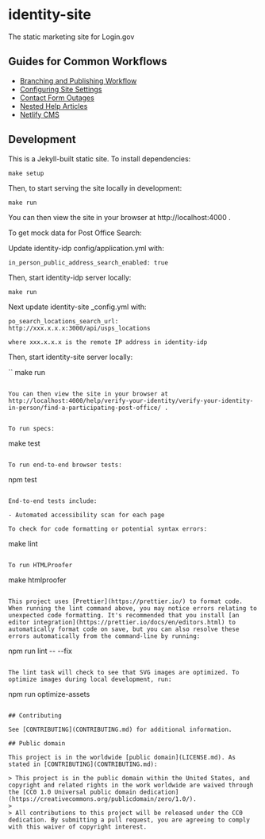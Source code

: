 # identity-site

The static marketing site for Login.gov

## Guides for Common Workflows

- [Branching and Publishing Workflow](./docs/development-workflows/branching-and-publishing-workflow.md)
- [Configuring Site Settings](./docs/development-workflows/configuring-site-settings.md)
- [Contact Form Outages](./docs/development-workflows/contact-form-outages.md)
- [Nested Help Articles](./docs/development-workflows/nested-help-articles.md)
- [Netlify CMS](./docs/development-workflows/netlify-cms.md)

## Development

This is a Jekyll-built static site. To install dependencies:

```
make setup
```

Then, to start serving the site locally in development:

```
make run
```

You can then view the site in your browser at http://localhost:4000 .


To get mock data for Post Office Search:

Update identity-idp config/application.yml with:

```
in_person_public_address_search_enabled: true
```

Then, start identity-idp server locally:

```
make run
```

Next update identity-site _config.yml with:

```
po_search_locations_search_url: http://xxx.x.x.x:3000/api/usps_locations

where xxx.x.x.x is the remote IP address in identity-idp
```

Then, start identity-site server locally:

``
make run
```

You can then view the site in your browser at http://localhost:4000/help/verify-your-identity/verify-your-identity-in-person/find-a-participating-post-office/ .


To run specs:

```
make test
```

To run end-to-end browser tests:

```
npm test
```

End-to-end tests include:

- Automated accessibility scan for each page

To check for code formatting or potential syntax errors:

```
make lint
```

To run HTMLProofer

```
make htmlproofer
```

This project uses [Prettier](https://prettier.io/) to format code. When running the lint command above, you may notice errors relating to unexpected code formatting. It's recommended that you install [an editor integration](https://prettier.io/docs/en/editors.html) to automatically format code on save, but you can also resolve these errors automatically from the command-line by running:

```
npm run lint -- --fix
```

The lint task will check to see that SVG images are optimized. To optimize images during local development, run:

```
npm run optimize-assets
```

## Contributing

See [CONTRIBUTING](CONTRIBUTING.md) for additional information.

## Public domain

This project is in the worldwide [public domain](LICENSE.md). As stated in [CONTRIBUTING](CONTRIBUTING.md):

> This project is in the public domain within the United States, and copyright and related rights in the work worldwide are waived through the [CC0 1.0 Universal public domain dedication](https://creativecommons.org/publicdomain/zero/1.0/).
>
> All contributions to this project will be released under the CC0 dedication. By submitting a pull request, you are agreeing to comply with this waiver of copyright interest.
